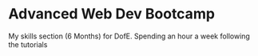 # Advanced Web Dev Bootcamp
 My skills section (6 Months) for DofE. Spending an hour a week following the tutorials
